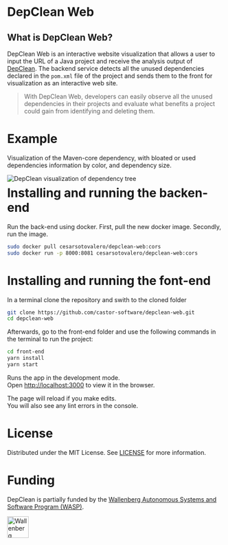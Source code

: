 # DepClean Web

## What is DepClean Web?

DepClean Web is an interactive website visualization that allows a user to input the URL of a Java project and receive the analysis output of [DepClean](https://github.com/castor-software/depclean). The backend service detects all the unused dependencies declared in the `pom.xml` file of the project and sends them to the front for visualization as an interactive web site. 

> With DepClean Web, developers can easily observe all the unused dependencies in their projects and evaluate what benefits a project could gain from identifying and deleting them.

# Example
 
Visualization of the Maven-core dependency, with bloated or used dependencies information by color, and dependency size. 

<img src="https://github.com/castor-software/depclean-web/blob/main/.img/dependencyTree.jpg" align="left" alt="DepClean visualization of dependency tree"/>

# Installing and running the backen-end
Run the back-end using docker. First, pull the new docker image. Secondly, run the image. 
```bash
sudo docker pull cesarsotovalero/depclean-web:cors
sudo docker run -p 8000:8081 cesarsotovalero/depclean-web:cors
```

# Installing and running the font-end

In a terminal clone the repository and swith to the cloned folder

```bash
git clone https://github.com/castor-software/depclean-web.git
cd depclean-web
```

Afterwards, go  to the front-end folder and use the following commands in the terminal to run the project:

```bash
cd front-end
yarn install
yarn start
```

Runs the app in the development mode.\
Open [http://localhost:3000](http://localhost:3000) to view it in the browser.

The page will reload if you make edits.\
You will also see any lint errors in the console.

# License

Distributed under the MIT License. See [LICENSE](https://github.com/castor-software/depclean/blob/master/LICENSE.md) for more information.

# Funding

DepClean is partially funded by the [Wallenberg Autonomous Systems and Software Program (WASP)](https://wasp-sweden.org).

<img src="https://github.com/castor-software/depclean/blob/master/.img/wasp.svg" height="50px" alt="Wallenberg Autonomous Systems and Software Program (WASP)"/>
